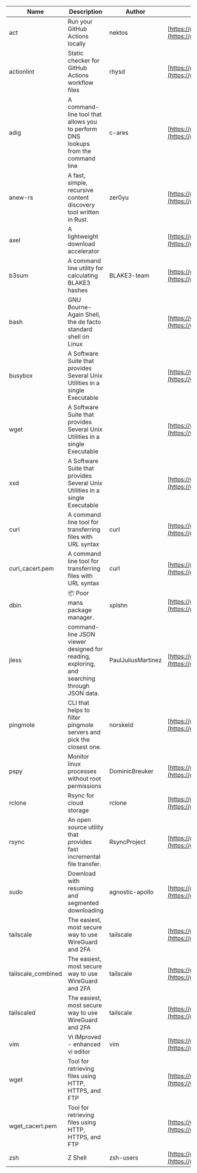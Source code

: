 | Name | Description | Author | WebURL | Repository | Stars | Version | Updated | Size | SHA256SUM | B3SUM | Source | Language | License |
| ---- | ----------- | ------ | ------ | ---------- | ----- | ------- | ------- | ---- | --- | ------|------ | -------- | ------- |
| act | Run your GitHub Actions locally | nektos | [https://github.com/nektos/act](https://github.com/nektos/act) | [https://github.com/nektos/act](https://github.com/nektos/act) | 54053 | v0.2.67 | 2024-09-19T21:36:11Z |  | 334f3eb3ad5322410e1e5d1643462bbf22651502a2ae534fc9dfa39f29346624 | be42c585683ca027577242180f8ca73042124045266c66282ebd4865c1e4152f | https://bin.ajam.dev/arm64_v8a_Android/act | Go | MIT License |
| actionlint | Static checker for GitHub Actions workflow files | rhysd | [https://github.com/rhysd/actionlint](https://github.com/rhysd/actionlint) | [https://github.com/rhysd/actionlint](https://github.com/rhysd/actionlint) | 2701 | v1.7.1 | 2024-09-17T13:38:58Z |  | c3216fc038dd0dfb3e88d46ab061129ef56f45283c0feaa1e6498d40514bc463 | 747a57a1bc57d6348b2d9af55c0106696922cbcbdbbae25e8f78a0c3fd769f72 | https://bin.ajam.dev/arm64_v8a_Android/actionlint | Go | MIT License |
| adig | A command-line tool that allows you to perform DNS lookups from the command line | c-ares | [https://github.com/c-ares/c-ares](https://github.com/c-ares/c-ares) | [https://github.com/c-ares/c-ares](https://github.com/c-ares/c-ares) | 1847 | v1.33.1 | 2024-09-17T15:53:23Z |  | 8b59f420aad5add33fb3999a3e9b92a5d138011de2627123b9b16f30b2f41e50 | 00ddbeda26843fcd807b897a02f82fdb6bf29bfe1f66f710735a24ffa5f291b2 | https://bin.ajam.dev/arm64_v8a_Android/adig | C | MIT License |
| anew-rs | A fast, simple, recursive content discovery tool written in Rust. | zer0yu | [https://github.com/zer0yu/anew](https://github.com/zer0yu/anew) | [https://github.com/zer0yu/anew](https://github.com/zer0yu/anew) | 12 | v0.1.0 | 2024-05-08T12:29:15Z |  | 28b5d66571c896286911c1c6cf7f670180f334c79b72ff172e578953beeebeeb | e829e92fdf23c567ed71cf97b0246dc629f4933301e9a4a705d9580103faa543 | https://bin.ajam.dev/arm64_v8a_Android/anew-rs | Rust | MIT License |
| axel | A lightweight download accelerator |  | [https://github.com/axel/axel](https://github.com/axel/axel) | [https://github.com/axel/axel](https://github.com/axel/axel) |  |  |  |  | 0383c1390a3e6479b8597f03e7ef9b76f9761877a8399f8fac0577799a4f38a8 | 7a4d13263a6b40b9308aa882bd4d5e05b1cd5cea615953fd4e95afc7d45e35dc | https://bin.ajam.dev/arm64_v8a_Android/axel |  |  |
| b3sum | A command line utility for calculating BLAKE3 hashes | BLAKE3-team | [https://github.com/BLAKE3-team/BLAKE3](https://github.com/BLAKE3-team/BLAKE3) | [https://github.com/BLAKE3-team/BLAKE3](https://github.com/BLAKE3-team/BLAKE3) | 5044 | 1.5.4 | 2024-09-14T14:37:47Z |  | bdbe39745cb8f5eb41c57131c83c436f9604ef8bebd73f52268678a16343ec03 | 3ac1f14b8344d6d4fd4255340bc5b956a33763491025c096e8ceb9519d19b974 | https://bin.ajam.dev/arm64_v8a_Android/b3sum | Assembly | Apache License 2.0 |
| bash | GNU Bourne-Again Shell, the de facto standard shell on Linux |  | [https://www.bash.ws/](https://www.bash.ws/) | []() |  |  |  |  | b2a2c26fe9ee0be7680d8df5dff56ff150a36b55faa27c93ac0062da1466c3c0 | 4c1e227916006d07f5e84b948bbc9e98a848d0056277e98ebc17f07e44c3989a | https://bin.ajam.dev/arm64_v8a_Android/bash |  |  |
| busybox | A Software Suite that provides Several Unix Utilities in a single Executable |  | [https://www.busybox.net/](https://www.busybox.net/) | []() |  |  |  |  | 170a5cd225c71f46d8fcde058dea80341093df6f62fc392436e7a6691ee0892d | 3e570fd3328e66364f2c7fe6effefb7b9660d1d104d467ef7a0ce0cd87b4149b | https://bin.ajam.dev/arm64_v8a_Android/busybox |  |  |
| wget | A Software Suite that provides Several Unix Utilities in a single Executable |  | [https://www.busybox.net/](https://www.busybox.net/) | []() |  |  |  |  | 09ab2003582c2dd1d2ac70fb22117af702dfa978b2c87befcaec6fd67aceed36 | f7ad7f72346e11a51da4a382603d334d9c1b06657036e70f57431c8ba3cacc22 | https://bin.ajam.dev/arm64_v8a_Android/wget |  |  |
| xxd | A Software Suite that provides Several Unix Utilities in a single Executable |  | [https://www.busybox.net/](https://www.busybox.net/) | []() |  |  |  |  | 74669801b192b132ad9419ce4da2c90160309a9b0195dce05516828b6517925a | 3027277a321b2c28844f0fde52022d7b88c973d4b943f4f8cdbe2ad56438d0fa | https://bin.ajam.dev/arm64_v8a_Android/xxd |  |  |
| curl | A command line tool for transferring files with URL syntax | curl | [https://github.com/curl/curl](https://github.com/curl/curl) | [https://github.com/curl/curl](https://github.com/curl/curl) | 35437 | curl-8_10_1 | 2024-09-21T15:57:52Z |  | 3217a39fc258f3566a0afd959474b312b52ef77b8afbecb2887d57deed338a58 | d9279776e9d8171e0192ae6f29b8be82cb0130b403dc9a20afb96bc220f4760f | https://bin.ajam.dev/arm64_v8a_Android/curl | C | Other |
| curl_cacert.pem | A command line tool for transferring files with URL syntax | curl | [https://github.com/curl/curl](https://github.com/curl/curl) | [https://github.com/curl/curl](https://github.com/curl/curl) | 35437 | curl-8_10_1 | 2024-09-21T15:57:52Z |  | 1bf458412568e134a4514f5e170a328d11091e071c7110955c9884ed87972ac9 | d0993af134271f1511e1b5f01a2bfe216d4bf22d8c5d0f9cd60f9f6b9626d65e | https://bin.ajam.dev/arm64_v8a_Android/curl_cacert.pem | C | Other |
| dbin | 📦 Poor mans package manager. | xplshn | [https://github.com/xplshn/dbin](https://github.com/xplshn/dbin) | [https://github.com/xplshn/dbin](https://github.com/xplshn/dbin) | 140 | 0.4 | 2024-09-20T03:36:12Z |  | 7c03671d19e0ff009e1bcfcdc9ecf571770cfd4d52f0cf7d739289efc94aa03c | 6ea5eb806395c665e222c6198829e31a8e217ec12d3fdac132158cb57d78f330 | https://bin.ajam.dev/arm64_v8a_Android/dbin | Go | Other |
| jless | command-line JSON viewer designed for reading, exploring, and searching through JSON data. | PaulJuliusMartinez | [https://github.com/PaulJuliusMartinez/jless](https://github.com/PaulJuliusMartinez/jless) | [https://github.com/PaulJuliusMartinez/jless](https://github.com/PaulJuliusMartinez/jless) | 4723 | v0.9.0 | 2024-09-07T16:16:59Z |  | 4fb8394e4874e328d2825db46a637e96d018c38340d5741767395aa83e06b7be | 11968e37028a57353efbba052401a3679ee0dc604f7515a052ddebae5ad1dace | https://bin.ajam.dev/arm64_v8a_Android/jless | Rust | MIT License |
| pingmole | CLI that helps to filter pingmole servers and pick the closest one. | norskeld | [https://github.com/norskeld/pingmole](https://github.com/norskeld/pingmole) | [https://github.com/norskeld/pingmole](https://github.com/norskeld/pingmole) | 4 |  | 2024-04-16T11:28:34Z |  | 245008d10abd6cb78b5ab28a5fd8189c8e10c5ca1324720f8759de2d557eef70 | 4e8fbc5632bc3920792f91f6ae5a107eacb83934c1419caf8c9a8c8a296e3ed8 | https://bin.ajam.dev/arm64_v8a_Android/pingmole | Rust | MIT License |
| pspy | Monitor linux processes without root permissions | DominicBreuker | [https://github.com/DominicBreuker/pspy](https://github.com/DominicBreuker/pspy) | [https://github.com/DominicBreuker/pspy](https://github.com/DominicBreuker/pspy) | 4864 | v1.2.1 | 2023-01-17T21:09:22Z |  | 16c29602e69964565ca6c0279332e57ea6a96449bc7a599c71b8b0edeb0eaec4 | 363fc12bc08d6c611bd08c4b20d603c2d89cbe4ad077be211b2617cce730f85c | https://bin.ajam.dev/arm64_v8a_Android/pspy | Go | GNU General Public License v3.0 |
| rclone | Rsync for cloud storage | rclone | [https://github.com/rclone/rclone](https://github.com/rclone/rclone) | [https://github.com/rclone/rclone](https://github.com/rclone/rclone) | 46239 | v1.68.0 | 2024-09-21T01:22:31Z |  | a93fd1757c3b18143cf8b4c237f9b68fa5d53594ee9fc940cc62370fc5ac43a5 | ba769f6a3af6fbbb0e2e9d5a792361c1b0f08e61d94cdc3c0897f7894022e6ff | https://bin.ajam.dev/arm64_v8a_Android/rclone | Go | MIT License |
| rsync | An open source utility that provides fast incremental file transfer. | RsyncProject | [https://github.com/WayneD/rsync](https://github.com/WayneD/rsync) | [https://github.com/WayneD/rsync](https://github.com/WayneD/rsync) | 2722 | v3.3.0 | 2024-07-06T04:30:43Z |  | 2f12d2c9c5281f6bad62349a061f8a16a796b94edaf884be3cfecb1077d00c7b | 57acfb4fd7934b3968945cc51c8bd874287e62bbbd995e50803768f5ebcdf74b | https://bin.ajam.dev/arm64_v8a_Android/rsync | C | Other |
| sudo | Download with resuming and segmented downloading | agnostic-apollo | [https://github.com/agnostic-apollo/sudo](https://github.com/agnostic-apollo/sudo) | [https://github.com/agnostic-apollo/sudo](https://github.com/agnostic-apollo/sudo) | 90 | v0.2.0 | 2021-04-10T21:03:10Z |  | 9e56787b3ca489a9eb9e3a64f54944aa92c728d18576972ef7ef6bb10ca6462c | 261a7ec6cf5ed2fbc82f8128f2583eda7faeb8939b9e08143046f0b046e504ae | https://bin.ajam.dev/arm64_v8a_Android/sudo | Shell | MIT License |
| tailscale | The easiest, most secure way to use WireGuard and 2FA | tailscale | [https://github.com/tailscale/tailscale](https://github.com/tailscale/tailscale) | [https://github.com/tailscale/tailscale](https://github.com/tailscale/tailscale) | 18661 | v1.74.1 | 2024-09-20T23:30:33Z |  | 7c2c6659924e6ceaba3f33f28f62850300a579d96fe5ee5656558a109f2068da | e96ea76c30d5e81e52a2bceec93078c582949fe8c3fc0d96787c3aad2e4f6ab5 | https://bin.ajam.dev/arm64_v8a_Android/tailscale | Go | BSD 3-Clause New or Revised License |
| tailscale_combined | The easiest, most secure way to use WireGuard and 2FA | tailscale | [https://github.com/tailscale/tailscale](https://github.com/tailscale/tailscale) | [https://github.com/tailscale/tailscale](https://github.com/tailscale/tailscale) | 18661 | v1.74.1 | 2024-09-20T23:30:33Z |  | eef3ca34f31db33105a0d170ec5fdf89ba9d51d51e61a06a3a1808f6cf988ade | 1587dafc709c37aab20a507dbf667b0083df56ccfc3b1eb2f74cbc357f1ce19b | https://bin.ajam.dev/arm64_v8a_Android/tailscale_combined | Go | BSD 3-Clause New or Revised License |
| tailscaled | The easiest, most secure way to use WireGuard and 2FA | tailscale | [https://github.com/tailscale/tailscale](https://github.com/tailscale/tailscale) | [https://github.com/tailscale/tailscale](https://github.com/tailscale/tailscale) | 18661 | v1.74.1 | 2024-09-20T23:30:33Z |  | 7bd3605f07321016ddac4a8a0b4386ab24b18ebeab73a19ffbfa9db0c8538907 | f54599d561075348fe421cdc0f3c2a6a1c70777ed36f36872679c76563afb235 | https://bin.ajam.dev/arm64_v8a_Android/tailscaled | Go | BSD 3-Clause New or Revised License |
| vim | Vi IMproved - enhanced vi editor | vim | [https://github.com/vim/vim](https://github.com/vim/vim) | [https://github.com/vim/vim](https://github.com/vim/vim) | 36125 | v9.1.0739 | 2024-09-21T09:40:57Z |  | 061957191d2367c9d3d5b55c3d88739023d30135c7c2ec0b861a8b9cb3a9500a | 4ebdc629bad60b0f442fde2cce1c73aac2be821746ae9cd4afd0112c53b9e546 | https://bin.ajam.dev/arm64_v8a_Android/vim | Vim Script | Vim License |
| wget | Tool for retrieving files using HTTP, HTTPS, and FTP |  | [https://www.gnu.org/software/wget/](https://www.gnu.org/software/wget/) | []() |  |  |  |  | 09ab2003582c2dd1d2ac70fb22117af702dfa978b2c87befcaec6fd67aceed36 | f7ad7f72346e11a51da4a382603d334d9c1b06657036e70f57431c8ba3cacc22 | https://bin.ajam.dev/arm64_v8a_Android/wget |  |  |
| wget_cacert.pem | Tool for retrieving files using HTTP, HTTPS, and FTP |  | [https://www.gnu.org/software/wget/](https://www.gnu.org/software/wget/) | []() |  |  |  |  | 1bf458412568e134a4514f5e170a328d11091e071c7110955c9884ed87972ac9 | d0993af134271f1511e1b5f01a2bfe216d4bf22d8c5d0f9cd60f9f6b9626d65e | https://bin.ajam.dev/arm64_v8a_Android/wget_cacert.pem |  |  |
| zsh | Z Shell | zsh-users | [https://github.com/zsh-users/zsh](https://github.com/zsh-users/zsh) | [https://github.com/zsh-users/zsh](https://github.com/zsh-users/zsh) | 3604 | zsh-5.9 | 2024-09-18T09:32:41Z |  | 6c5521f65fd71a7a94c14f852a80446b51550e9c929adef8f8747c3aa874480b | 35a34d412b56d5c113ab3af3e8f56fa11f045fead4be36f6bdbc03ee53be43ee | https://bin.ajam.dev/arm64_v8a_Android/zsh | C | Other |

